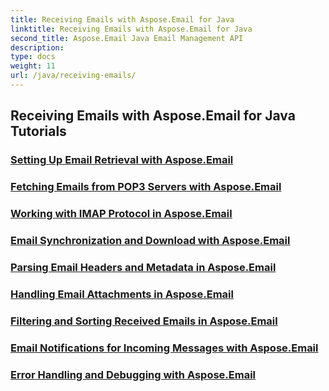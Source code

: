 ```yaml
---
title: Receiving Emails with Aspose.Email for Java
linktitle: Receiving Emails with Aspose.Email for Java
second_title: Aspose.Email Java Email Management API
description: 
type: docs
weight: 11
url: /java/receiving-emails/
---
```


## Receiving Emails with Aspose.Email for Java Tutorials
### [Setting Up Email Retrieval with Aspose.Email](./setting-up-email-retrieval/)
### [Fetching Emails from POP3 Servers with Aspose.Email](./fetching-emails-from-pop3-servers/)
### [Working with IMAP Protocol in Aspose.Email](./working-with-imap-protocol/)
### [Email Synchronization and Download with Aspose.Email](./email-synchronization-and-download/)
### [Parsing Email Headers and Metadata in Aspose.Email](./parsing-email-headers-and-metadata/)
### [Handling Email Attachments in Aspose.Email](./handling-email-attachments/)
### [Filtering and Sorting Received Emails in Aspose.Email](./filtering-and-sorting-received-emails/)
### [Email Notifications for Incoming Messages with Aspose.Email](./email-notifications-for-incoming-messages/)
### [Error Handling and Debugging with Aspose.Email](./error-handling-and-debugging/)